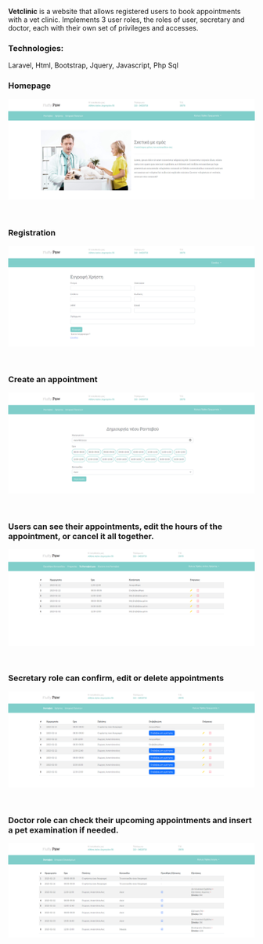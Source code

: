 <p><b>Vetclinic</b> is a website that allows registered users to book appointments with a vet clinic. Implements 3 user roles, the roles of user, secretary and doctor, each with their own set of privileges and accesses.</p>

<h3>Technologies:</h3>
    <p>Laravel, Html, Bootstrap, Jquery, Javascript, Php Sql</p>

<h3>Homepage</h3>

![My Image](!screenshots/home.png)

<br/>

<h3>Registration</h3>

![My Image](!screenshots/register.png)

<br/>

<h3>Create an appointment</h3>

![My Image](!screenshots/create_appointment.png)

<br/>

<h3>Users can see their appointments, edit the hours of the appointment, or cancel it all together.</h3>

![My Image](!screenshots/user_appointments.png)

<br/>

<h3>Secretary role can confirm, edit or delete appointments</h3>

![My Image](!screenshots/secretary_appointments.png)

<br/>

<h3>Doctor role can check their upcoming appointments and insert a pet examination if needed.</h3>

![My Image](!screenshots/doctor_appointments.png)
